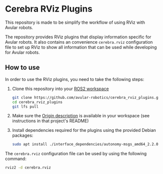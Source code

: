 # Cerebra RViz Plugins

This repository is made to be simplify the workflow of using RViz with Avular robots.

The repository provides RViz plugins that display information specific for Avular robots. It also contains an convenience `cerebra.rviz` configuration file to set up RViz to show all information that can be used while developing for Avular robots.

## How to use

In order to use the RViz plugins, you need to take the following steps:

1. Clone this repository into your [ROS2 workspace](https://docs.ros.org/en/rolling/Tutorials/Beginner-Client-Libraries/Creating-A-Workspace/Creating-A-Workspace.html)
   ```bash
   git clone https://github.com/avular-robotics/cerebra_rviz_plugins.git
   cd cerebra_rviz_plugins
   git lfs pull
   ```

2. Make sure the [Origin description](https://github.com/avular-robotics/avular_origin_description) is available in your workspace (see instructions in that project's README)
3. Install dependencies required for the plugins using the provided Debian packages:
   ```bash
   sudo apt install ./interface_dependencies/autonomy-msgs_amd64_2.2.0.deb ./interface_dependencies/origin-msgs_amd64_1.0.0.deb ./interface_dependencies/cmake-avular_amd64_3.0.0.deb ./interface_dependencies/ament-copyright-avular_amd64_3.0.0.deb
   ```

The `cerebra.rviz` configuration file can be used by using the following command:

```bash
rviz2 -d cerebra.rviz
```
